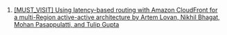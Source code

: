 1. [[MUST_VISIT] Using latency-based routing with Amazon CloudFront for a multi-Region active-active architecture by Artem Lovan, Nikhil Bhagat, Mohan Pasappulatti, and Tulip Gupta](https://aws.amazon.com/blogs/networking-and-content-delivery/latency-based-routing-leveraging-amazon-cloudfront-for-a-multi-region-active-active-architecture/)